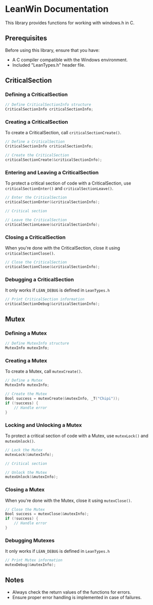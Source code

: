 # LeanWin Documentation

This library provides functions for working with windows.h in C.

## Prerequisites

Before using this library, ensure that you have:

- A C compiler compatible with the Windows environment.
- Included "LeanTypes.h" header file.


## CriticalSection

### Defining a CriticalSection

```c
// Define CriticalSectionInfo structure
CriticalSectionInfo criticalSectionInfo;
```

### Creating a CriticalSection

To create a CriticalSection, call `criticalSectionCreate()`.

```c
// Define a CriticalSection
CriticalSectionInfo criticalSectionInfo;

// Create the CriticalSection
criticalSectionCreate(&criticalSectionInfo);
```

### Entering and Leaving a CriticalSection

To protect a critical section of code with a CriticalSection, use `criticalSectionEnter()` and `criticalSectionLeave()`.

```c
// Enter the CriticalSection
criticalSectionEnter(&criticalSectionInfo);

// Critical section

// Leave the CriticalSection
criticalSectionLeave(&criticalSectionInfo);
```

### Closing a CriticalSection

When you're done with the CriticalSection, close it using `criticalSectionClose()`.

```c
// Close the CriticalSection
criticalSectionClose(&criticalSectionInfo);
```

### Debugging a CriticalSection

It only works if `LEAN_DEBUG` is defined in `LeanTypes.h`

```c
// Print CriticalSection information
criticalSectionDebug(&criticalSectionInfo);
```


## Mutex

### Defining a Mutex

```c
// Define MutexInfo structure
MutexInfo mutexInfo;
```

### Creating a Mutex

To create a Mutex, call `mutexCreate()`.

```c
// Define a Mutex
MutexInfo mutexInfo;

// Create the Mutex
Bool success = mutexCreate(&mutexInfo, _T("Chipi"));
if (!success) {
    // Handle error
}
```

### Locking and Unlocking a Mutex

To protect a critical section of code with a Mutex, use `mutexLock()` and `mutexUnlock()`.

```c
// Lock the Mutex
mutexLock(&mutexInfo);

// Critical section

// Unlock the Mutex
mutexUnlock(&mutexInfo);
```

### Closing a Mutex

When you're done with the Mutex, close it using `mutexClose()`.

```c
// Close the Mutex
Bool success = mutexClose(&mutexInfo);
if (!success) {
    // Handle error
}
```

### Debugging Mutexes

It only works if `LEAN_DEBUG` is defined in `LeanTypes.h`

```c
// Print Mutex information
mutexDebug(&mutexInfo);
```

## Notes

- Always check the return values of the functions for errors.
- Ensure proper error handling is implemented in case of failures.
